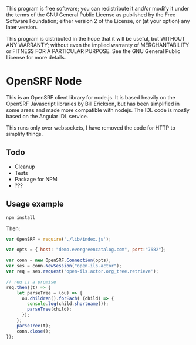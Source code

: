 This program is free software; you can redistribute it and/or
modify it under the terms of the GNU General Public License
as published by the Free Software Foundation; either version 2
of the License, or (at your option) any later version.

This program is distributed in the hope that it will be useful,
but WITHOUT ANY WARRANTY; without even the implied warranty of
MERCHANTABILITY or FITNESS FOR A PARTICULAR PURPOSE.  See the
GNU General Public License for more details.


# OpenSRF Node

This is an OpenSRF client library for node.js.  It is based heavily on the OpenSRF Javascript libraries by Bill Erickson, but has been simplified in some areas and made more compatible with nodejs.  The IDL code is mostly based on the Angular IDL service.

This runs only over websockets, I have removed the code for HTTP to simplify things.

## Todo

* Cleanup
* Tests
* Package for NPM
* ???

## Usage example

```npm install```

Then:

```javascript
var OpenSRF = require('./lib/index.js');

var opts = { host: "demo.evergreencatalog.com", port:"7682"};

var conn = new OpenSRF.Connection(opts);
var ses = conn.NewSession("open-ils.actor");
var req = ses.request('open-ils.actor.org_tree.retrieve');

// req is a promise
req.then((t) => {
    let parseTree = (ou) => {
      ou.children().forEach( (child) => {
        console.log(child.shortname());
        parseTree(child);
      });
    };
    parseTree(t);
    conn.close();
});
```
